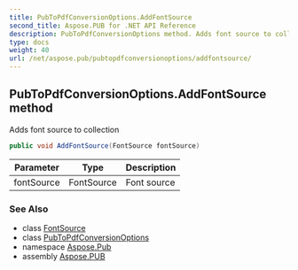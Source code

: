 ```yaml
---
title: PubToPdfConversionOptions.AddFontSource
second_title: Aspose.PUB for .NET API Reference
description: PubToPdfConversionOptions method. Adds font source to collection
type: docs
weight: 40
url: /net/aspose.pub/pubtopdfconversionoptions/addfontsource/
---
```

## PubToPdfConversionOptions.AddFontSource method

Adds font source to collection

```csharp
public void AddFontSource(FontSource fontSource)
```

| Parameter | Type | Description |
| --- | --- | --- |
| fontSource | FontSource | Font source |

### See Also

* class [FontSource](../../fontsource/)
* class [PubToPdfConversionOptions](../)
* namespace [Aspose.Pub](../../pubtopdfconversionoptions/)
* assembly [Aspose.PUB](../../../)



